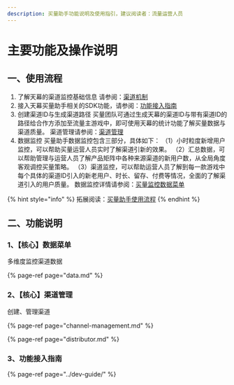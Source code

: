 ```yaml
---
description: 买量助手功能说明及使用指引，建议阅读者：流量运营人员
---
```


# 主要功能及操作说明

## 一、使用流程

1. 了解天幕的渠道监控基础信息 请参阅：[渠道机制](channel-management.md#er-gong-neng-jian-jie)
2. 接入天幕买量助手相关的SDK功能，请参阅：[功能接入指南](../dev-guide/)
3. 创建渠道ID与生成渠道路径 买量团队可通过生成天幕的渠道ID与带有渠道ID的路径给合作方添加至流量主游戏中，即可使用天幕的统计功能了解买量数据与渠道质量。 渠道管理请参阅：[渠道管理](channel-management.md#san-qu-dao-chuang-jian)
4. 数据监控 买量助手数据监控包含三部分，具体如下： （1）小时粒度新增用户监控，可以帮助买量运营人员实时了解渠道引新的效果。 （2）汇总数据，可以帮助管理与运营人员了解产品矩阵中各种来源渠道的新用户数，从全局角度客观调控买量策略。 （3）渠道监控，可以帮助运营人员了解到每一款游戏中每个具体的渠道ID引入的新老用户、时长、留存、付费等情况，全面的了解渠道引入的用户质量。 数据监控详情请参阅：[买量监控数据菜单](data.md)

{% hint style="info" %}
拓展阅读：[买量助手使用流程](./#yi-shi-yong-liu-cheng)
{% endhint %}

## 二、功能说明

### 1、【核心】数据菜单

多维度监控渠道数据

{% page-ref page="data.md" %}

### 2、【核心】渠道管理

创建、管理渠道

{% page-ref page="channel-management.md" %}

{% page-ref page="distributor.md" %}

### 3、功能接入指南

{% page-ref page="../dev-guide/" %}


